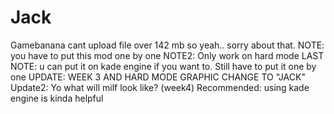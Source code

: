 # Jack
Gamebanana cant upload file over 142 mb so yeah..
sorry about that.
NOTE: you have to put this mod one by one
NOTE2: Only work on hard mode
LAST NOTE: u can put it on kade engine if you want to. Still have to put it one by one
UPDATE: WEEK 3 AND HARD MODE GRAPHIC CHANGE TO "JACK"
Update2: Yo what will milf look like? (week4)
Recommended: using kade engine is kinda helpful
